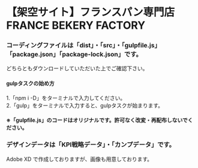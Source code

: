 # 【架空サイト】フランスパン専門店　FRANCE BEKERY FACTORY  
### コーディングファイルは「dist」・「src」・「gulpfile.js」「package.json」「package-lock.json」です。
どちらともダウンロードしていただいた上でご確認下さい。  
#### gulpタスクの始め方
1.「npm i -D」をターミナルで入力してください。  
2.「gulp」をターミナルで入力すると、gulpタスクが始まります。  
#### ※「gulpfile.js」のコードはオリジナルです。許可なく改変・再配布しないでください。  
### デザインデータは「KPI戦略データ」・「カンプデータ」です。
Adobe XD で作成しておりますが、画像も用意しております。

